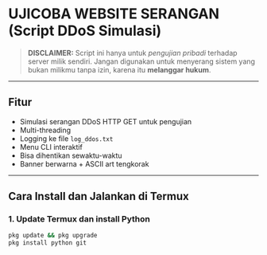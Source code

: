 # UJICOBA WEBSITE SERANGAN (Script DDoS Simulasi)

> **DISCLAIMER:** Script ini hanya untuk *pengujian pribadi* terhadap server milik sendiri. Jangan digunakan untuk menyerang sistem yang bukan milikmu tanpa izin, karena itu **melanggar hukum**.

---

## Fitur
- Simulasi serangan DDoS HTTP GET untuk pengujian
- Multi-threading
- Logging ke file `log_ddos.txt`
- Menu CLI interaktif
- Bisa dihentikan sewaktu-waktu
- Banner berwarna + ASCII art tengkorak

---

## Cara Install dan Jalankan di Termux

### 1. **Update Termux dan install Python**
```bash
pkg update && pkg upgrade
pkg install python git
